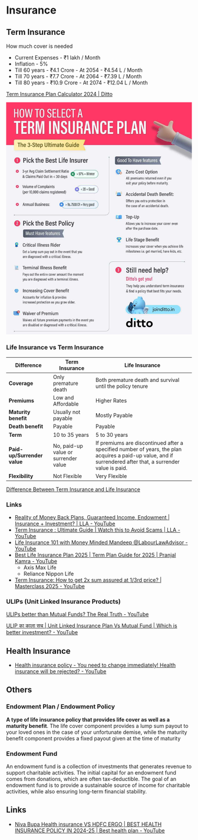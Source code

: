 # Insurance

## Term Insurance

How much cover is needed

- Current Expenses - ₹1 lakh / Month
- Inflation - 5%
- Till 60 years - ₹4.1 Crore - At 2054 - ₹4.54 L / Month
- Till 70 years - ₹7.7 Crore - At 2064 - ₹7.39 L / Month
- Till 80 years - ₹10.9 Crore - At 2074 - ₹12.04 L / Month

[Term Insurance Plan Calculator 2024 | Ditto](https://joinditto.in/term-insurance/cover-calculator/)

![How to select a term insurance plan](../media/Pasted%20image%2020240913155100.jpg)

### Life Insurance vs Term Insurance

| Difference                  | Term Insurance                       | Life Insurance                                                                                                                                               |
| --------------------------- | ------------------------------------ | ------------------------------------------------------------------------------------------------------------------------------------------------------------ |
| **Coverage**                | Only premature death                 | Both premature death and survival until the policy tenure                                                                                                    |
| **Premiums**                | Low and Affordable                   | Higher Rates                                                                                                                                                 |
| **Maturity benefit**        | Usually not payable                  | Mostly Payable                                                                                                                                               |
| **Death benefit**           | Payable                              | Payable                                                                                                                                                      |
| **Term**                    | 10 to 35 years                       | 5 to 30 years                                                                                                                                                |
| **Paid-up/Surrender value** | No, paid-up value or surrender value | If premiums are discontinued after a specified number of years, the plan acquires a paid-up value, and if surrendered after that, a surrender value is paid. |
| **Flexibility**             | Not Flexible                         | Very Flexible                                                                                                                                                |

[Difference Between Term Insurance and Life Insurance](https://groww.in/blog/difference-between-term-insurance-and-life-insurance)

### Links

- [Reality of Money Back Plans, Guaranteed Income, Endowment | Insurance + Investment? | LLA - YouTube](https://www.youtube.com/watch?v=GqYfI1h4_Yg)
- [Term Insurance : Ultimate Guide | Watch this to Avoid Scams | LLA - YouTube](https://www.youtube.com/watch?v=FFWtUThoPqw)
- [Life Insurance 101 with Money Minded Mandeep ‪@LabourLawAdvisor‬ - YouTube](https://youtu.be/Oelck8k9AC8)
- [Best Life Insurance Plan 2025 \| Term Plan Guide for 2025 \| Pranjal Kamra - YouTube](https://youtu.be/Cm6VKuRfWVI)
	- Axis Max Life
	- Reliance Nippon Life
- [Term Insurance: How to get 2x sum assured at 1/3rd price? \| Masterclass 2025 - YouTube](https://youtu.be/liuKy5IVcHU)

### ULIPs (Unit Linked Insurance Products)

[ULIPs better than Mutual Funds? The Real Truth - YouTube](https://www.youtube.com/watch?v=TZWcSObJLeI)

[ULIP का काला सच | Unit Linked Insurance Plan Vs Mutual Fund | Which is better investment? - YouTube](https://www.youtube.com/watch?v=eNl6SMjTqMo)

## Health Insurance

- [Health insurance policy - You need to change immediately! Health insurance will be rejected? - YouTube](https://www.youtube.com/watch?v=A0NjCGEDrcI)

## Others

### Endowment Plan / Endowment Policy

**A type of life insurance policy that provides life cover as well as a maturity benefit**. The life cover component provides a lump sum payout to your loved ones in the case of your unfortunate demise, while the maturity benefit component provides a fixed payout given at the time of maturity

### Endowment Fund

An endowment fund is a collection of investments that generates revenue to support charitable activities. The initial capital for an endowment fund comes from donations, which are often tax-deductible. The goal of an endowment fund is to provide a sustainable source of income for charitable activities, while also ensuring long-term financial stability.

## Links

- [Niva Bupa Health insurance VS HDFC ERGO | BEST HEALTH INSURANCE POLICY IN 2024-25 | Best health plan - YouTube](https://www.youtube.com/watch?v=15w1KKkjx8g)
